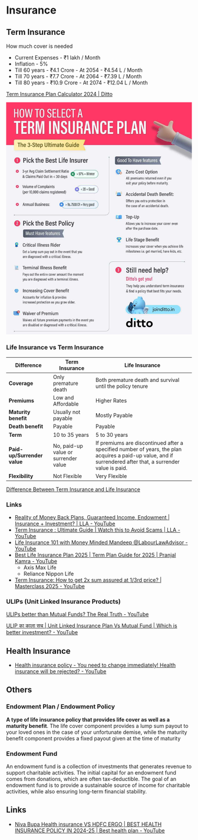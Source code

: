 # Insurance

## Term Insurance

How much cover is needed

- Current Expenses - ₹1 lakh / Month
- Inflation - 5%
- Till 60 years - ₹4.1 Crore - At 2054 - ₹4.54 L / Month
- Till 70 years - ₹7.7 Crore - At 2064 - ₹7.39 L / Month
- Till 80 years - ₹10.9 Crore - At 2074 - ₹12.04 L / Month

[Term Insurance Plan Calculator 2024 | Ditto](https://joinditto.in/term-insurance/cover-calculator/)

![How to select a term insurance plan](../media/Pasted%20image%2020240913155100.jpg)

### Life Insurance vs Term Insurance

| Difference                  | Term Insurance                       | Life Insurance                                                                                                                                               |
| --------------------------- | ------------------------------------ | ------------------------------------------------------------------------------------------------------------------------------------------------------------ |
| **Coverage**                | Only premature death                 | Both premature death and survival until the policy tenure                                                                                                    |
| **Premiums**                | Low and Affordable                   | Higher Rates                                                                                                                                                 |
| **Maturity benefit**        | Usually not payable                  | Mostly Payable                                                                                                                                               |
| **Death benefit**           | Payable                              | Payable                                                                                                                                                      |
| **Term**                    | 10 to 35 years                       | 5 to 30 years                                                                                                                                                |
| **Paid-up/Surrender value** | No, paid-up value or surrender value | If premiums are discontinued after a specified number of years, the plan acquires a paid-up value, and if surrendered after that, a surrender value is paid. |
| **Flexibility**             | Not Flexible                         | Very Flexible                                                                                                                                                |

[Difference Between Term Insurance and Life Insurance](https://groww.in/blog/difference-between-term-insurance-and-life-insurance)

### Links

- [Reality of Money Back Plans, Guaranteed Income, Endowment | Insurance + Investment? | LLA - YouTube](https://www.youtube.com/watch?v=GqYfI1h4_Yg)
- [Term Insurance : Ultimate Guide | Watch this to Avoid Scams | LLA - YouTube](https://www.youtube.com/watch?v=FFWtUThoPqw)
- [Life Insurance 101 with Money Minded Mandeep ‪@LabourLawAdvisor‬ - YouTube](https://youtu.be/Oelck8k9AC8)
- [Best Life Insurance Plan 2025 \| Term Plan Guide for 2025 \| Pranjal Kamra - YouTube](https://youtu.be/Cm6VKuRfWVI)
	- Axis Max Life
	- Reliance Nippon Life
- [Term Insurance: How to get 2x sum assured at 1/3rd price? \| Masterclass 2025 - YouTube](https://youtu.be/liuKy5IVcHU)

### ULIPs (Unit Linked Insurance Products)

[ULIPs better than Mutual Funds? The Real Truth - YouTube](https://www.youtube.com/watch?v=TZWcSObJLeI)

[ULIP का काला सच | Unit Linked Insurance Plan Vs Mutual Fund | Which is better investment? - YouTube](https://www.youtube.com/watch?v=eNl6SMjTqMo)

## Health Insurance

- [Health insurance policy - You need to change immediately! Health insurance will be rejected? - YouTube](https://www.youtube.com/watch?v=A0NjCGEDrcI)

## Others

### Endowment Plan / Endowment Policy

**A type of life insurance policy that provides life cover as well as a maturity benefit**. The life cover component provides a lump sum payout to your loved ones in the case of your unfortunate demise, while the maturity benefit component provides a fixed payout given at the time of maturity

### Endowment Fund

An endowment fund is a collection of investments that generates revenue to support charitable activities. The initial capital for an endowment fund comes from donations, which are often tax-deductible. The goal of an endowment fund is to provide a sustainable source of income for charitable activities, while also ensuring long-term financial stability.

## Links

- [Niva Bupa Health insurance VS HDFC ERGO | BEST HEALTH INSURANCE POLICY IN 2024-25 | Best health plan - YouTube](https://www.youtube.com/watch?v=15w1KKkjx8g)
